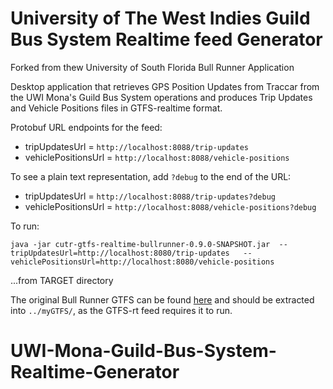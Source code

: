 University of The West Indies Guild Bus System Realtime feed Generator
==================================

Forked from thew University of South Florida Bull Runner Application

Desktop application that retrieves GPS Position Updates from Traccar from the UWI Mona's Guild Bus System operations and produces Trip Updates and Vehicle Positions files in GTFS-realtime format.

Protobuf URL endpoints for the feed: 

* tripUpdatesUrl = `http://localhost:8088/trip-updates`
* vehiclePositionsUrl = `http://localhost:8088/vehicle-positions`

To see a plain text representation, add `?debug` to the end of the URL:

* tripUpdatesUrl = `http://localhost:8088/trip-updates?debug`
* vehiclePositionsUrl = `http://localhost:8088/vehicle-positions?debug`

To run: 

`java -jar cutr-gtfs-realtime-bullrunner-0.9.0-SNAPSHOT.jar  --tripUpdatesUrl=http://localhost:8080/trip-updates   --vehiclePositionsUrl=http://localhost:8080/vehicle-positions`

...from TARGET directory

The original Bull Runner GTFS can be found [here](https://github.com/CUTR-at-USF/bullrunner-gtfs-realtime-generator/blob/master/bullrunner-gtfs.zip) and should be extracted into `../myGTFS/`, as the GTFS-rt feed requires it to run.

# UWI-Mona-Guild-Bus-System-Realtime-Generator
